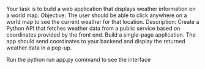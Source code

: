 Your task is to build a web application that displays weather information on a world map. 
Objective: The user should be able to click anywhere on a world map to see the current weather for that location.
Description: Create a Python API that fetches weather data from a public service based on coordinates provided by the front end. Build a single-page application.  The app should send coordinates to your backend and display the returned weather data in a pop-up.


Run the python run app.py command to see the interface 


